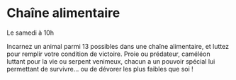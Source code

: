 # Chaîne alimentaire

Le samedi à 10h

Incarnez un animal parmi 13 possibles dans une chaîne alimentaire, et luttez
pour remplir votre condition de victoire. Proie ou prédateur, caméléon luttant
pour la vie ou serpent venimeux, chacun a un pouvoir spécial lui permettant de
survivre... ou de dévorer les plus faibles que soi !

